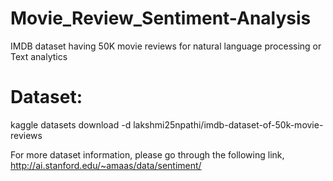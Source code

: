 # Movie_Review_Sentiment-Analysis
IMDB dataset having 50K movie reviews for natural language processing or Text analytics

# Dataset:
kaggle datasets download -d lakshmi25npathi/imdb-dataset-of-50k-movie-reviews

For more dataset information, please go through the following link,
http://ai.stanford.edu/~amaas/data/sentiment/
